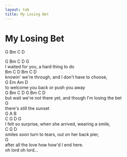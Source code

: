 ```yaml
---
layout: tab
title: My Losing Bet
---
```

# My Losing Bet

G Bm C D  
  
G Bm C D G  
I waited for you, a hard thing to do  
Bm C D Bm C D  
knowin' we're through, and I don't have to choose,  
G Em Am D  
to welcome you back or push you away  
G Bm C D G Bm C D  
but wait we're not there yet, and though I'm losing the bet  
G  
there's still the sunset  
G A B  
C G D G  
I felt so surprise, when she arrived, wearing a smile,  
C G D  
smiles soon turn to tears, out on her back pier,  
G  
after all the love how how'd I end here.  
oh lord oh lord...
